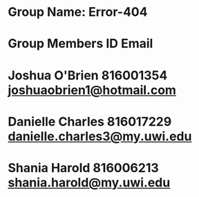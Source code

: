 # Group Name: Error-404

# Group Members               ID                        Email
# Joshua O'Brien              816001354                 joshuaobrien1@hotmail.com
# Danielle Charles            816017229                 danielle.charles3@my.uwi.edu
# Shania Harold               816006213                 shania.harold@my.uwi.edu






